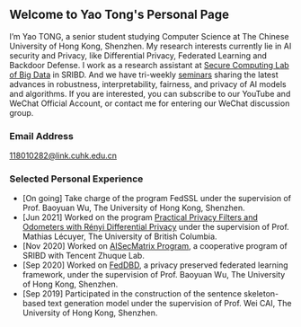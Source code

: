 ## Welcome to Yao Tong's Personal Page

I’m Yao TONG, a senior student studying Computer Science at The Chinese University of Hong Kong, Shenzhen. My research interests currently lie in AI security and Privacy, like Differential Privacy, Federated Learning and Backdoor Defense. I work as a research assistant at [Secure Computing Lab of Big Data](http://scl.sribd.cn) in SRIBD. And we have tri-weekly [seminars](http://scl.sribd.cn/seminar/index.html) sharing the latest advances in robustness, interpretability, fairness, and privacy of AI models and algorithms. If you are interested, you can subscribe to our YouTube and WeChat Official Account, or contact me for entering our WeChat discussion group.

### Email Address 

118010282@link.cuhk.edu.cn

### Selected Personal Experience
- [On going] Take charge of the program FedSSL under the supervision of Prof. Baoyuan Wu, The University of Hong Kong, Shenzhen. 
- [Jun 2021] Worked on the program [Practical Privacy Filters and Odometers with Rényi Differential Privacy](https://github.com/m-lecuyer/dp-zoo) under the supervision of Prof. Mathias Lécuyer, The University of British Columbia.
- [Nov 2020] Worked on [AISecMatrix Program](https://github.com/AISecMatrix), a cooperative program of SRIBD with Tencent Zhuque Lab.
- [Sep 2020] Worked on [FedDBD](https://github.com/Spinozaaa/FedML_git), a privacy preserved federated learning framework, under the supervision of Prof. Baoyuan Wu, The University of Hong Kong, Shenzhen. 
- [Sep 2019] Participated in the construction of the sentence skeleton-based text generation model under the supervision of Prof. Wei CAI, The University of Hong Kong, Shenzhen.
